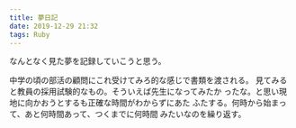 ```yaml
---
title: 夢日記
date: 2019-12-29 21:32
tags: Ruby
---
```


なんとなく見た夢を記録していこうと思う。

中学の頃の部活の顧問にこれ受けてみろ的な感じで書類を渡される。
見てみると教員の採用試験的なもの。そういえば先生になってみたか
ったな。と思い現地に向かおうとするも正確な時間がわからずにあた
ふたする。何時から始まって、あと何時間あって、つくまでに何時間
みたいなのを繰り返す。